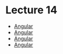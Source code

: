 <h1>
    Lecture 14
</h1>

<ul>
    <li>
        <a href="./01.md">Angular</a>
    </li>
    <li>
        <a href="./02.md">Angular</a>
    </li>
    <li>
        <a href="./03.md">Angular</a>
    </li>
    <li>
        <a href="./04.md">Angular</a>
    </li>
</ul>
